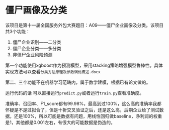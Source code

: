# 僵尸画像及分类

该项目是第十一届全国服务外包大赛题目：A09——僵尸企业画像及分类。该项目共3个功能：

1. 僵尸企业识别——二分类
2. 僵尸企业分类——多分类
3. 非僵尸企业风险预测

第一个功能使用xgboost作为预测模型，采用stacking策略增强模型鲁棒性。具体实现方法可以查看`分类方法原理及参数调优概述.docx`

第二、三个功能不在机器学习范畴内，属于数学建模，根据已有论文做的。

运行代码的话 可以直接运行`predict.py`或者运行`train.py`查看准确度。

准确率、召回率、F1_score都有99.98%，最高到过100%，这么高的准确率我都怀疑是不是过拟合了，但是十折交叉验证之后，还是这么高，后期企业给了测试数据，还是100%，所以可能是数据有问题，用线性回归做baseline，净利润的权重是1，其他都是0.001左右，有很大的可能数据是伪造的。
